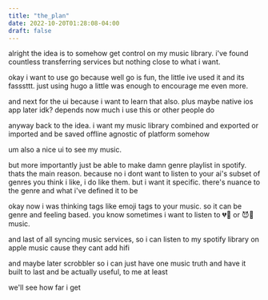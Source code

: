 ```yaml
---
title: "the_plan"
date: 2022-10-20T01:28:08-04:00
draft: false
---
```

alright the idea is to somehow get control on my music library. i've found countless transferring services but nothing close to what i want.

okay i want to use go because well go is fun, the little ive used it and its fasssttt. just using hugo a little was enough to encourage me even more.

and next for the ui because i want to learn that also. plus maybe native ios app later idk? depends now much i use this or other people do

anyway back to the idea. i want my music library combined and exported or imported and be saved offline agnostic of platform somehow

um also a nice ui to see my music.

but more importantly just be able to make damn genre playlist in spotify. thats the main reason. because no i dont want to listen to your ai's subset of genres you think i like, i do like them. but i want it specific. there's nuance to the genre and what i've defined it to be

okay now i was thinking tags like emoji tags to your music. so it can be genre and feeling based. you know sometimes i want to listen to 💔🍾 or 😈🥱 music.

and last of all syncing music services, so i can listen to my spotify library on apple music cause they cant add hifi

and maybe later scrobbler so i can just have one music truth and have it built to last and be actually useful, to me at least

we'll see how far i get
